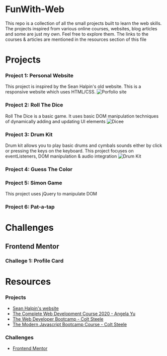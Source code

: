 # FunWith-Web
This repo is a collection of all the small projects built to learn the web skills. The projects inspired from various online courses, websites, blog articles and some are just my own. Feel free to explore them. The links to the courses & articles are mentioned in the resources section of this file

# Projects

### Project 1: Personal Website
This project is inspired by the Sean Halpin's old website. This is a responsive website which uses HTML/CSS.
![Porfolio site][Site]

### Project 2: Roll The Dice
Roll The Dice is a basic game. It uses basic DOM manipulation techniques of dynamically adding and updating UI elements
![Dicee][Die]

### Project 3: Drum Kit
Drum kit allows you to play basic drums and cymbals sounds either by click or pressing the keys on the keyboard. This project focuses on eventListeners, DOM manipulation & audio integration
![Drum Kit][Drums]

### Project 4: Guess The Color

### Project 5: Simon Game
This project uses jQuery to manipulate DOM 

### Project 6: Pat-a-tap

# Challenges

## Frontend Mentor

### Challege 1: Profile Card

# Resources

### Projects
* [Sean Halpin's website](https://www.seanhalpin.design)
* [The Complete Web Development Course 2020 - Angela Yu](https://www.appbrewery.co/p/the-complete-web-development-course)
* [The Web Developer Bootcamp - Colt Steele](https://www.udemy.com/course/the-web-developer-bootcamp/)
* [The Modern Javascript Bootcamp Course - Colt Steele](https://www.udemy.com/course/javascript-beginners-complete-tutorial/)

### Challenges
* [Frontend Mentor](https://www.frontendmentor.io)

<!-- links -->

<!-- Projects -->
[Site]: https://github.com/
[Die]: https://github.com/
[Drums]: https://github.com/

<!-- Challenges -->
